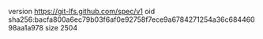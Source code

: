 version https://git-lfs.github.com/spec/v1
oid sha256:bacfa800a6ec79b03f6af0e92758f7ece9a6784271254a36c68446098aa1a978
size 2504
